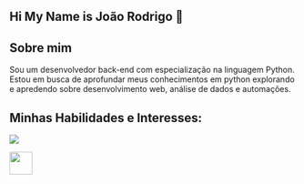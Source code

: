 ## Hi My Name is João Rodrigo 👋

## Sobre mim

Sou um desenvolvedor back-end com especialização na linguagem Python. Estou em busca de aprofundar meus conhecimentos em python explorando e apredendo sobre desenvolvimento web, análise de dados e automações.

## Minhas Habilidades e Interesses:
![](https://media.giphy.com/media/VbnUQpnihPSIgIXuZv/giphy.gif?cid=790b7611a08lyzc8ji07jcwnd1e7lh99kk3yjh7wlxbturo2&ep=v1_gifs_search&rid=giphy.gif&ct=g)

<img loading="lazy" src="https://cdn.jsdelivr.net/gh/devicons/devicon/icons/python/git-original.svg" width="40" height="40"/>
<!--
**jrodrigo340/jrodrigo340** is a ✨ _special_ ✨ repository because its `README.md` (this file) appears on your GitHub profile.

Here are some ideas to get you started:

- 🔭 I’m currently working on ...
- 🌱 I’m currently learning ...
- 👯 I’m looking to collaborate on ...
- 🤔 I’m looking for help with ...
- 💬 Ask me about ...
- 📫 How to reach me: ...
- 😄 Pronouns: ...
- ⚡ Fun fact: ...
-->
